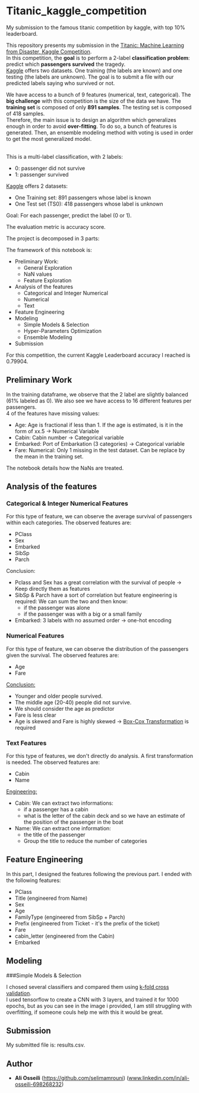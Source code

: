 # Titanic_kaggle_competition
My submission to the famous titanic competition by kaggle, with top 10% leaderboard.

This repository presents my submission in the [Titanic: Machine Learning from Disaster, Kaggle Competition](https://www.kaggle.com/c/titanic). <br>
In this competition, the <b>goal</b> is to perform a 2-label <b>classification problem</b>: predict which <b>passengers survived</b> the tragedy. <br> [Kaggle](https://www.kaggle.com) offers two datasets. One training (the labels are known) and one testing (the labels are unknown). The goal is to submit a file with our predicted labels saying who survived or not. <br>

We have access to a bunch of 9 features (numerical, text, categorical). The <b>big challenge</b> with this competition is the size of the data we have. The <b>training set</b> is composed of only <b>891 samples</b>. The testing set is composed of 418 samples. <br>Therefore, the main issue is to design an algorithm which generalizes enough in order to avoid <b>over-fitting</b>. To do so, a bunch of features is generated. Then, an ensemble modeling method with voting is used in order to get the most generalized model.<br><br>

This is a multi-label classification, with 2 labels:

- 0: passenger did not survive
- 1: passenger survived

[Kaggle](https://www.kaggle.com) offers 2 datasets:
- One Training set: 891 passengers whose label is known
- One Test set (TS0): 418 passengers whose label is unknown

Goal: For each passenger, predict the label (0 or 1).

The evaluation metric is accuracy score. 

The project is decomposed in 3 parts:

The framework of this notebook is:
- Preliminary Work:
    - General Exploration
    - NaN values
    - Feature Exploration
- Analysis of the features
    - Categorical and Integer Numerical
    - Numerical
    - Text
- Feature Engineering
- Modeling
    - Simple Models & Selection
    - Hyper-Parameters Optimization 
    - Ensemble Modeling
- Submission

For this competition, the current Kaggle Leaderboard accuracy I reached is 0.79904. 

## Preliminary Work



In the training dataframe, we observe that the 2 label are slightly balanced (61% labeled as 0). We also see we have access to 16 different features per passengers. <br> 4 of the features have missing values:

- Age: Age is fractional if less than 1. If the age is estimated, is it in the form of xx.5 -> Numerical Variable
- Cabin: Cabin number -> Categorical variable
- Embarked: Port of Embarkation (3 categories)  -> Categorical variable
- Fare: Numerical: Only 1 missing in the test dataset. Can be replace by the mean in the training set. 

The notebook details how the NaNs are treated. 

## Analysis of the features

### Categorical & Integer Numerical Features

For this type of feature, we can observe the average survival of passengers within each categories. The observed features are: 

- PClass
- Sex
- Embarked
- SibSp
- Parch

Conclusion:

- Pclass and Sex has a great correlation with the survival of people -> Keep directly them as features
- SibSp & Parch have a sort of correlation but feature engineering is required: We can sum the two and then know:
	- if the passenger was alone 
	- if the passenger was with a big or a small family
- Embarked: 3 labels with no assumed order -> one-hot encoding 

### Numerical Features

For this type of feature, we can observe the distribution of the passengers given the survival. The observed features are: 

- Age
- Fare

<u>Conclusion:</u>
- Younger and older people survived.
- The middle age (20-40) people did not survive. 
- We should consider the age as predictor
- Fare is less clear
- Age is skewed and Fare is highly skewed  -> [Box-Cox Transformation](https://docs.scipy.org/doc/scipy/reference/generated/scipy.stats.boxcox.html) is required

### Text Features

For this type of features, we don't directly do analysis. A first transformation is needed. The observed features are:

- Cabin
- Name 

<u>Engineering:</u>
- Cabin: We can extract two informations: 
	- if a passenger has a cabin 
	- what is the letter of the cabin deck and so we have an estimate of the position of the passenger in the boat
- Name: We can extract one information:
	- the title of the passenger
	- Group the title to reduce the number of categories


## Feature Engineering

In this part, I designed the features following the previous part. I ended with the following features:

- PClass
- Title (engineered from Name)
- Sex
- Age
- FamilyType (engineered from SibSp + Parch)
- Prefix (engineered from Ticket - it's the prefix of the ticket)
- Fare
- cabin_letter (engineered from the Cabin)
- Embarked 

## Modeling

###Simple Models & Selection

I chosed several classifiers and compared them using [k-fold cross validation](https://en.wikipedia.org/wiki/Cross-validation_(statistics)). <br>
I used tensorflow to create a CNN with 3 layers, and trained it for 1000 epochs, but as you can see in the image i provided, I am still struggling with overfitting, if someone couls help me with this it would be great.

## Submission

My submitted file is: results.csv. 

## Author

* **Ali Osseili** (https://github.com/selimamrouni)
(www.linkedin.com/in/ali-osseili-698268232)





